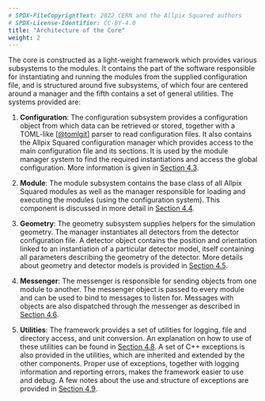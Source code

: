 ```yaml
---
# SPDX-FileCopyrightText: 2022 CERN and the Allpix Squared authors
# SPDX-License-Identifier: CC-BY-4.0
title: "Architecture of the Core"
weight: 2
---
```


The core is constructed as a light-weight framework which provides various subsystems to the modules. It contains the part of
the software responsible for instantiating and running the modules from the supplied configuration file, and is structured
around five subsystems, of which four are centered around a manager and the fifth contains a set of general utilities. The
systems provided are:

1.  **Configuration**:
    The configuration subsystem provides a configuration object from which data can be retrieved or stored, together with a
    TOML-like \[[@tomlgit]\] parser to read configuration files. It also contains the Allpix Squared configuration manager
    which provides access to the main configuration file and its sections. It is used by the module manager system to find
    the required instantiations and access the global configuration. More information is given in
    [Section 4.3](./03_configuration.md).

2.  **Module**:
    The module subsystem contains the base class of all Allpix Squared modules as well as the manager responsible for loading
    and executing the modules (using the configuration system). This component is discussed in more detail in
    [Section 4.4](./04_modules.md).

3.  **Geometry**:
    The geometry subsystem supplies helpers for the simulation geometry. The manager instantiates all detectors from the
    detector configuration file. A detector object contains the position and orientation linked to an instantiation of a
    particular detector model, itself containing all parameters describing the geometry of the detector. More details about
    geometry and detector models is provided in [Section 4.5](./05_geometry_detectors.md).

4.  **Messenger**:
    The messenger is responsible for sending objects from one module to another. The messenger object is passed to every
    module and can be used to bind to messages to listen for. Messages with objects are also dispatched through the messenger
    as described in [Section 4.6](./06_messages.md).

5.  **Utilities**:
    The framework provides a set of utilities for logging, file and directory access, and unit conversion. An explanation on
    how to use of these utilities can be found in [Section 4.8](./08_logging.md). A set of C++ exceptions is also provided
    in the utilities, which are inherited and extended by the other components. Proper use of exceptions, together with
    logging information and reporting errors, makes the framework easier to use and debug. A few notes about the use and
    structure of exceptions are provided in [Section 4.9](./09_error_reporting.md).


[@tomlgit]: https://github.com/toml-lang/toml
